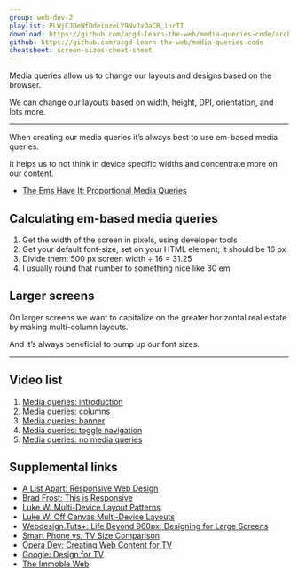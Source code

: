 ```yaml
---
group: web-dev-2
playlist: PLWjCJDeWfDdeinzeLY9NvJxOaCR_inrTI
download: https://github.com/acgd-learn-the-web/media-queries-code/archive/master.zip
github: https://github.com/acgd-learn-the-web/media-queries-code
cheatsheet: screen-sizes-cheat-sheet
---
```


Media queries allow us to change our layouts and designs based on the browser.

We can change our layouts based on width, height, DPI, orientation, and lots more.

---

When creating our media queries it’s always best to use em-based media queries.

It helps us to not think in device specific widths and concentrate more on our content.

- [The Ems Have It: Proportional Media Queries](http://blog.cloudfour.com/the-ems-have-it-proportional-media-queries-ftw/)

## Calculating em-based media queries

1. Get the width of the screen in pixels, using developer tools
2. Get your default font-size, set on your HTML element; it should be 16 px
3. Divide them: 500 px screen width ÷ 16 = 31.25
4. I usually round that number to something nice like 30 em

## Larger screens

On larger screens we want to capitalize on the greater horizontal real estate by making multi-column layouts.

And it’s always beneficial to bump up our font sizes.

---

## Video list

1. [Media queries: introduction](https://www.youtube.com/watch?v=X8sUiRemgqU&index=1&list=PLWjCJDeWfDdeinzeLY9NvJxOaCR_inrTI)
2. [Media queries: columns](https://www.youtube.com/watch?v=pSbNxyHeioA&index=2&list=PLWjCJDeWfDdeinzeLY9NvJxOaCR_inrTI)
3. [Media queries: banner](https://www.youtube.com/watch?v=n2LxnjT68gc&index=3&list=PLWjCJDeWfDdeinzeLY9NvJxOaCR_inrTI)
4. [Media queries: toggle navigation](https://www.youtube.com/watch?v=ifhppwLzXwI&list=PLWjCJDeWfDdeinzeLY9NvJxOaCR_inrTI&index=4)
5. [Media queries: no media queries](https://www.youtube.com/watch?v=ig9pueXrl3o&list=PLWjCJDeWfDdeinzeLY9NvJxOaCR_inrTI&index=5)

## Supplemental links

- [A List Apart: Responsive Web Design](http://www.alistapart.com/articles/responsive-web-design/)
- [Brad Frost: This is Responsive](http://bradfrost.github.com/this-is-responsive/)
- [Luke W: Multi-Device Layout Patterns](http://www.lukew.com/ff/entry.asp?1514)
- [Luke W: Off Canvas Multi-Device Layouts](http://www.lukew.com/ff/entry.asp?1569)
- [Webdesign.Tuts+: Life Beyond 960px: Designing for Large Screens](http://webdesign.tutsplus.com/articles/general/life-beyond-960px-designing-for-large-screens/)
- [Smart Phone vs. TV Size Comparison](http://www.flickr.com/photos/bruce-lawson/6714342003/)
- [Opera Dev: Creating Web Content for TV](http://dev.opera.com/articles/view/creating-web-content-for-tv/)
- [Google: Design for TV](https://developers.google.com/tv/web/docs/design_for_tv)
- [The Immoble Web](https://speakerdeck.com/grigs/the-immobile-web)
